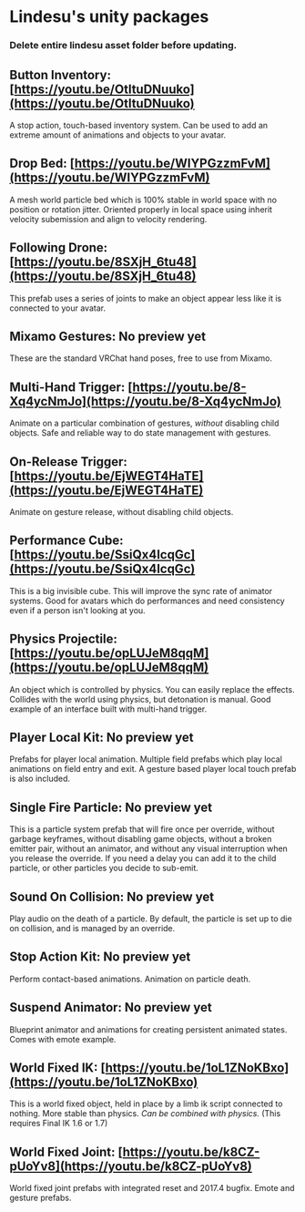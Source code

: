 # Lindesu's unity packages

### Delete entire lindesu asset folder before updating.

## Button Inventory: [https://youtu.be/OtltuDNuuko](https://youtu.be/OtltuDNuuko)
A stop action, touch-based inventory system. Can be used to add an extreme amount of animations and objects to your avatar.
## Drop Bed: [https://youtu.be/WIYPGzzmFvM](https://youtu.be/WIYPGzzmFvM)
A mesh world particle bed which is 100% stable in world space with no position or rotation jitter. Oriented properly in local space using inherit velocity subemission and align to velocity rendering.
## Following Drone: [https://youtu.be/8SXjH_6tu48](https://youtu.be/8SXjH_6tu48)
This prefab uses a series of joints to make an object appear less like it is connected to your avatar.
## Mixamo Gestures: No preview yet
These are the standard VRChat hand poses, free to use from Mixamo.
## Multi-Hand Trigger: [https://youtu.be/8-Xq4ycNmJo](https://youtu.be/8-Xq4ycNmJo)
Animate on a particular combination of gestures, *without* disabling child objects. Safe and reliable way to do state management with gestures.
## On-Release Trigger: [https://youtu.be/EjWEGT4HaTE](https://youtu.be/EjWEGT4HaTE)
Animate on gesture release, without disabling child objects.  
## Performance Cube: [https://youtu.be/SsiQx4IcqGc](https://youtu.be/SsiQx4IcqGc)
This is a big invisible cube. This will improve the sync rate of animator systems. Good for avatars which do performances and need consistency even if a person isn't looking at you.
## Physics Projectile: [https://youtu.be/opLUJeM8qqM](https://youtu.be/opLUJeM8qqM)
An object which is controlled by physics. You can easily replace the effects. Collides with the world using physics, but detonation is manual. Good example of an interface built with multi-hand trigger.
## Player Local Kit: No preview yet
Prefabs for player local animation. Multiple field prefabs which play local animations on field entry and exit. A gesture based player local touch prefab is also included. 
## Single Fire Particle: No preview yet
This is a particle system prefab that will fire once per override, without garbage keyframes, without disabling game objects, without a broken emitter pair, without an animator, and without any visual interruption when you release the override. If you need a delay you can add it to the child particle, or other particles you decide to sub-emit.
## Sound On Collision: No preview yet
Play audio on the death of a particle. By default, the particle is set up to die on collision, and is managed by an override.
## Stop Action Kit: No preview yet
Perform contact-based animations. Animation on particle death.
## Suspend Animator: No preview yet
Blueprint animator and animations for creating persistent animated states. Comes with emote example.
## World Fixed IK: [https://youtu.be/1oL1ZNoKBxo](https://youtu.be/1oL1ZNoKBxo)
This is a world fixed object, held in place by a limb ik script connected to nothing. More stable than physics. *Can be combined with physics.* (This requires Final IK 1.6 or 1.7)
## World Fixed Joint: [https://youtu.be/k8CZ-pUoYv8](https://youtu.be/k8CZ-pUoYv8)
World fixed joint prefabs with integrated reset and 2017.4 bugfix. Emote and gesture prefabs.

